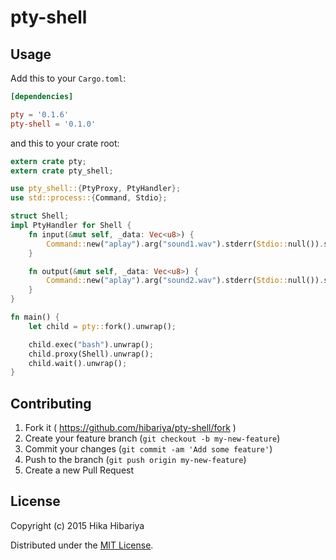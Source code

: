 # pty-shell

## Usage

Add this to your `Cargo.toml`:

```toml
[dependencies]

pty = '0.1.6'
pty-shell = '0.1.0'
```

and this to your crate root:

```rust
extern crate pty;
extern crate pty_shell;

use pty_shell::{PtyProxy, PtyHandler};
use std::process::{Command, Stdio};

struct Shell;
impl PtyHandler for Shell {
    fn input(&mut self, _data: Vec<u8>) {
        Command::new("aplay").arg("sound1.wav").stderr(Stdio::null()).spawn().unwrap();
    }

    fn output(&mut self, _data: Vec<u8>) {
        Command::new("aplay").arg("sound2.wav").stderr(Stdio::null()).spawn().unwrap();
    }
}

fn main() {
    let child = pty::fork().unwrap();

    child.exec("bash").unwrap();
    child.proxy(Shell).unwrap();
    child.wait().unwrap();
}
```

## Contributing

1. Fork it ( https://github.com/hibariya/pty-shell/fork )
2. Create your feature branch (`git checkout -b my-new-feature`)
3. Commit your changes (`git commit -am 'Add some feature'`)
4. Push to the branch (`git push origin my-new-feature`)
5. Create a new Pull Request

## License

Copyright (c) 2015 Hika Hibariya

Distributed under the [MIT License](LICENSE.txt).
